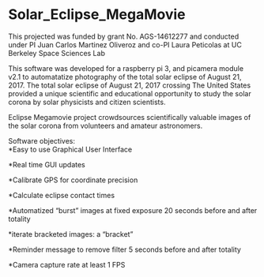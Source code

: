 # Solar_Eclipse_MegaMovie
This projected was funded by grant No. AGS-14612277 and conducted under PI 
Juan Carlos Martinez Oliveroz and co-PI Laura Peticolas
at UC Berkeley Space Sciences Lab

This software was developed for a raspberry pi 3, and picamera module v2.1 
to automatatize photography of the total solar eclipse of August 21, 2017.
The total solar eclipse 
of August 21, 2017 crossing 
The United States provided a unique scientific and educational 
opportunity to study the solar 
corona by solar physicists and 
citizen scientists.

Eclipse Megamovie project crowdsources scientifically valuable images 
of the solar corona from volunteers and amateur astronomers.

Software objectives:  
*Easy to use Graphical User Interface

*Real time GUI updates

*Calibrate GPS for coordinate precision

*Calculate eclipse contact times  

*Automatized “burst” images at fixed exposure 20 seconds before and after totality

*iterate bracketed images: a “bracket” 

*Reminder message to remove filter 5 seconds before and after totality 

*Camera capture rate at least 1 FPS
